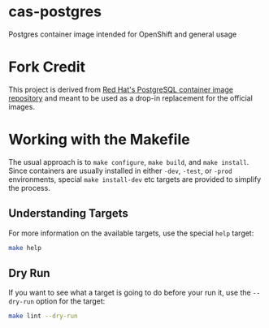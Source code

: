 # cas-postgres
Postgres container image intended for OpenShift and general usage

# Fork Credit
This project is derived from [Red Hat's PostgreSQL container image repository](https://github.com/sclorg/postgresql-container) and meant to be used as a drop-in replacement for the official images.

# Working with the Makefile

The usual approach is to `make configure`, `make build`, and `make install`. Since containers are usually installed in either `-dev`, `-test`, or `-prod` environments, special `make install-dev` etc targets are provided to simplify the process.

## Understanding Targets

For more information on the available targets, use the special `help` target:

```bash
make help
```

## Dry Run

If you want to see what a target is going to do before your run it, use the `--dry-run` option for the target:

```bash
make lint --dry-run
```
